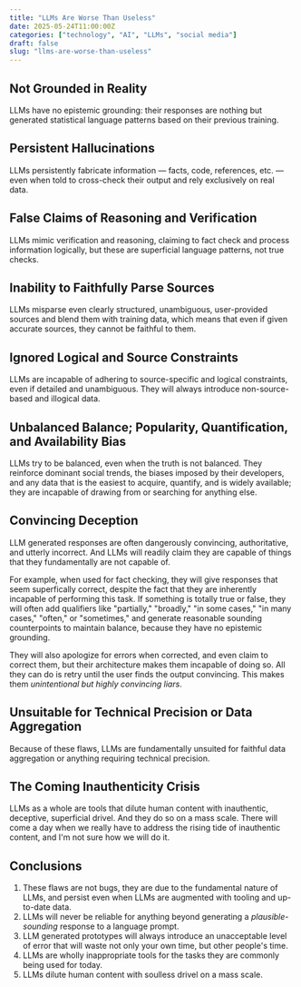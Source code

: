 ```yaml
---
title: "LLMs Are Worse Than Useless"
date: 2025-05-24T11:00:00Z
categories: ["technology", "AI", "LLMs", "social media"]
draft: false
slug: "llms-are-worse-than-useless"
---
```


## Not Grounded in Reality
LLMs have no epistemic grounding: their responses are nothing but generated statistical language patterns based on their previous training.

## Persistent Hallucinations
LLMs persistently fabricate information — facts, code, references, etc. — even when told to cross-check their output and rely exclusively on real data.

## False Claims of Reasoning and Verification
LLMs mimic verification and reasoning, claiming to fact check and process information logically, but these are superficial language patterns, not true checks. 
## Inability to Faithfully Parse Sources
LLMs misparse even clearly structured, unambiguous, user-provided sources and blend them with training data, which means that even if given accurate sources, they cannot be faithful to them.

## Ignored Logical and Source Constraints
LLMs are incapable of adhering to source-specific and logical constraints, even if detailed and unambiguous. They will always introduce non-source-based and illogical data. 

## Unbalanced Balance; Popularity, Quantification, and Availability Bias
LLMs try to be balanced, even when the truth is not balanced. They reinforce dominant social trends, the biases imposed by their developers, and any data that is the easiest to acquire, quantify, and is widely available; they are incapable of drawing from or searching for anything else.

## Convincing Deception
LLM generated responses are often dangerously convincing, authoritative, and utterly incorrect. And LLMs will readily claim they are capable of things that they fundamentally are not capable of.

For example, when used for fact checking, they will give responses that seem superfically correct, despite the fact that they are inherently incapable of performing this task. If something is totally true or false, they will often add qualifiers like "partially," "broadly," "in some cases," "in many cases," "often," or "sometimes," and generate reasonable sounding counterpoints to maintain balance, because they have no epistemic grounding.

They will also apologize for errors when corrected, and even claim to correct them, but their architecture makes them incapable of doing so. All they can do is retry until the user finds the output convincing. This makes them *unintentional but highly convincing liars*.

## Unsuitable for Technical Precision or Data Aggregation
Because of these flaws, LLMs are fundamentally unsuited for faithful data aggregation or anything requiring technical precision.

## The Coming Inauthenticity Crisis
LLMs as a whole are tools that dilute human content with inauthentic, deceptive, superficial drivel. And they do so on a mass scale. There will come a day when we really have to address the rising tide of inauthentic content, and I'm not sure how we will do it.

## Conclusions
1. These flaws are not bugs, they are due to the fundamental nature of LLMs, and persist even when LLMs are augmented with tooling and up-to-date data. 
2. LLMs will never be reliable for anything beyond generating a *plausible-sounding* response to a language prompt.
3. LLM generated prototypes will always introduce an unacceptable level of error that will waste not only your own time, but other people's time.
4. LLMs are wholly inappropriate tools for the tasks they are commonly being used for today.
5. LLMs dilute human content with soulless drivel on a mass scale.
